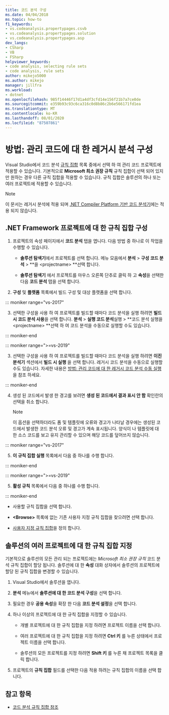 ```yaml
---
title: 코드 분석 구성
ms.date: 04/04/2018
ms.topic: how-to
f1_keywords:
- vs.codeanalysis.propertypages.csvb
- vs.codeanalysis.propertypages.solution
- vs.codeanalysis.propertypages.asp
dev_langs:
- CSharp
- VB
- FSharp
helpviewer_keywords:
- code analysis, selecting rule sets
- code analysis, rule sets
author: mikejo5000
ms.author: mikejo
manager: jillfra
ms.workload:
- dotnet
ms.openlocfilehash: 985f14446f17d1a4df3cfd14e156f21b7a7ce0de
ms.sourcegitcommit: e359b93c93c6ca316c0d8b86c2b6e566171fd1ea
ms.translationtype: MT
ms.contentlocale: ko-KR
ms.lasthandoff: 08/01/2020
ms.locfileid: "87507861"
---
```

# <a name="how-to-configure-legacy-analysis-for-managed-code"></a>방법: 관리 코드에 대 한 레거시 분석 구성

Visual Studio에서 코드 분석 [규칙 집합](../code-quality/rule-set-reference.md) 목록 중에서 선택 하 여 관리 코드 프로젝트에 적용할 수 있습니다. 기본적으로 **Microsoft 최소 권장 규칙** 규칙 집합이 선택 되어 있지만 원하는 경우 다른 규칙 집합을 적용할 수 있습니다. 규칙 집합은 솔루션의 하나 또는 여러 프로젝트에 적용할 수 있습니다.

> [!NOTE]
> 이 문서는 레거시 분석에 적용 되며 [.NET Compiler Platform 기반 코드 분석기](use-roslyn-analyzers.md)에는 적용 되지 않습니다.

## <a name="configure-a-rule-set-for-a-net-framework-project"></a>.NET Framework 프로젝트에 대 한 규칙 집합 구성

1. 프로젝트의 속성 페이지에서 **코드 분석** 탭을 엽니다. 다음 방법 중 하나로 이 작업을 수행할 수 있습니다.

   - **솔루션 탐색기**에서 프로젝트를 선택 합니다. 메뉴 모음에서 **분석**  >  **구성 코드 분석**  >  **을 \<projectname> **선택 합니다.

   - **솔루션 탐색기** 에서 프로젝트를 마우스 오른쪽 단추로 클릭 하 고 **속성**을 선택한 다음 **코드 분석** 탭을 선택 합니다.

2. **구성** 및 **플랫폼** 목록에서 빌드 구성 및 대상 플랫폼을 선택 합니다.

::: moniker range="vs-2017"

3. 선택한 구성을 사용 하 여 프로젝트를 빌드할 때마다 코드 분석을 실행 하려면 **빌드 시 코드 분석 사용**을 선택 합니다. **분석**  >  **실행 코드 분석**실행  >  **코드 분석 실행을 \<projectname> **선택 하 여 코드 분석을 수동으로 실행할 수도 있습니다.

::: moniker-end

::: moniker range=">=vs-2019"

3. 선택한 구성을 사용 하 여 프로젝트를 빌드할 때마다 코드 분석을 실행 하려면 **이진 분석기** 섹션에서 **빌드 시 실행** 을 선택 합니다. 레거시 코드 분석을 수동으로 실행할 수도 있습니다. 자세한 내용은 [방법: 관리 코드에 대 한 레거시 코드 분석 수동 실행](how-to-run-legacy-code-analysis-manually-for-managed-code.md) 을 참조 하세요.

::: moniker-end

4. 생성 된 코드에서 발생 한 경고를 보려면 **생성 된 코드에서 결과 표시 안 함** 확인란의 선택을 취소 합니다.

    > [!NOTE]
    > 이 옵션을 선택하더라도 폼 및 템플릿에 오류와 경고가 나타날 경우에는 생성된 코드에서 발생한 코드 분석 오류 및 경고가 계속 표시됩니다. 양식이 나 템플릿에 대 한 소스 코드를 보고 유지 관리할 수 있으며 해당 코드를 덮어쓰지 않습니다.

::: moniker range="vs-2017"

5. **이 규칙 집합 실행** 목록에서 다음 중 하나를 수행 합니다.

::: moniker-end

::: moniker range=">=vs-2019"

5. **활성 규칙** 목록에서 다음 중 하나를 수행 합니다.

::: moniker-end

   - 사용할 규칙 집합을 선택 합니다.

   - **\<Browse>** 목록에 없는 기존 사용자 지정 규칙 집합을 찾으려면 선택 합니다.

   - [사용자 지정 규칙 집합](../code-quality/how-to-create-a-custom-rule-set.md)을 정의 합니다.

## <a name="specify-rule-sets-for-multiple-projects-in-a-solution"></a>솔루션의 여러 프로젝트에 대 한 규칙 집합 지정

기본적으로 솔루션의 모든 관리 되는 프로젝트에는 *Microsoft 최소 권장 규칙* 코드 분석 규칙 집합이 할당 됩니다. 솔루션에 대 한 **속성** 대화 상자에서 솔루션의 프로젝트에 할당 된 규칙 집합을 변경할 수 있습니다.

1. Visual Studio에서 솔루션을 엽니다.

2. **분석** 메뉴에서 **솔루션에 대 한 코드 분석 구성**을 선택 합니다.

3. 필요한 경우 **공용 속성**을 확장 한 다음 **코드 분석 설정**을 선택 합니다.

4. 하나 이상의 프로젝트에 대 한 규칙 집합을 지정할 수 있습니다.

    - 개별 프로젝트에 대 한 규칙 집합을 지정 하려면 프로젝트 이름을 선택 합니다.

    - 여러 프로젝트에 대 한 규칙 집합을 지정 하려면 **Ctrl 키** 를 누른 상태에서 프로젝트 이름을 선택 합니다.

    - 솔루션의 모든 프로젝트를 지정 하려면 **Shift 키** 를 누른 채 프로젝트 목록을 클릭 합니다.

5. 프로젝트의 **규칙 집합** 필드를 선택한 다음 적용 하려는 규칙 집합의 이름을 선택 합니다.

## <a name="see-also"></a>참고 항목

- [코드 분석 규칙 집합 참조](../code-quality/rule-set-reference.md)
